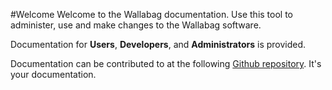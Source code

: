 #Welcome 
Welcome to the Wallabag documentation. 
Use this tool to administer, use and make changes to the Wallabag software.

Documentation for **Users**, **Developers**, and **Administrators** is provided.

Documentation can be contributed to at the following [Github repository](https://github.com/wallabag/documentation). It's your documentation.